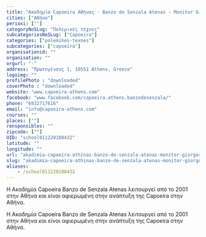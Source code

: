 ```yaml
---
title: "Ακαδημία Capoeira Αθήνας - Banzo de Senzala Atenas - Monitor Giorgos"
cities: ["Αθήνα"]
perioxi: [""]
categoryNoSLug: "Πολεμικές τέχνες"
subcategoriesNoSLug: ["Capoeira"]
categories: ["polemikes-texnes"]
subcategories: ["capoeira"]
organisationid: ""
organisation: ""
orgurl: "-"
address: "Πρωτογένους 1, 10551 Athens, Greece"
logoimg: ""
profilePhoto : "downloaded"
coverPhoto : "downloaded"
website: "www.capoeira-athens.com"
facebook: "www.facebook.com/capoeira.athens.banzodesenzala/"
phone: "6932717616"
email: "info@capoeira-athens.com"
courses: ""
places: [""]
rensponsibles: ""
zipcode: [""]
UID: "school011220180432"
latitude: ""
longitude: ""
url: "akadimia-capoeira-athinas-banzo-de-senzala-atenas-monitor-giorgos/athina/polemikes-texnes/capoeira"
slug: "akadimia-capoeira-athinas-banzo-de-senzala-atenas-monitor-giorgos"
aliases:
    - /school011220180432
---
```



H Ακαδημία Capoeira Banzo de Senzala Atenas λειτουργεί από το 2001 στην Αθήνα και είναι αφιερωμένη στην ανάπτυξη της Capoeira στην Αθήνα.

H Ακαδημία Capoeira Banzo de Senzala Atenas λειτουργεί από το 2001 στην Αθήνα και είναι αφιερωμένη στην ανάπτυξη της Capoeira στην Αθήνα.
